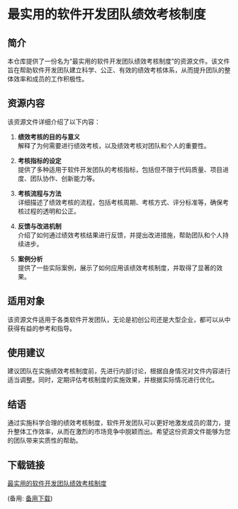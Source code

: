 # 最实用的软件开发团队绩效考核制度

## 简介

本仓库提供了一份名为“最实用的软件开发团队绩效考核制度”的资源文件。该文件旨在帮助软件开发团队建立科学、公正、有效的绩效考核体系，从而提升团队的整体效率和成员的工作积极性。

## 资源内容

该资源文件详细介绍了以下内容：

1. **绩效考核的目的与意义**  
   解释了为何需要进行绩效考核，以及绩效考核对团队和个人的重要性。

2. **考核指标的设定**  
   提供了多种适用于软件开发团队的考核指标，包括但不限于代码质量、项目进度、团队协作、创新能力等。

3. **考核流程与方法**  
   详细描述了绩效考核的流程，包括考核周期、考核方式、评分标准等，确保考核过程的透明和公正。

4. **反馈与改进机制**  
   介绍了如何通过绩效考核结果进行反馈，并提出改进措施，帮助团队和个人持续进步。

5. **案例分析**  
   提供了一些实际案例，展示了如何应用该绩效考核制度，并取得了显著的效果。

## 适用对象

该资源文件适用于各类软件开发团队，无论是初创公司还是大型企业，都可以从中获得有益的参考和指导。

## 使用建议

建议团队在实施绩效考核制度前，先进行内部讨论，根据自身情况对文件内容进行适当调整。同时，定期评估考核制度的实施效果，并根据实际情况进行优化。

## 结语

通过实施科学合理的绩效考核制度，软件开发团队可以更好地激发成员的潜力，提升整体工作效率，从而在激烈的市场竞争中脱颖而出。希望这份资源文件能够为您的团队带来实质性的帮助。

## 下载链接
[最实用的软件开发团队绩效考核制度](https://pan.quark.cn/s/39da67681b3e) 

(备用: [备用下载](https://pan.baidu.com/s/1PkkHOoRMGvIIwL-gEiaK-w?pwd=1nz1))
